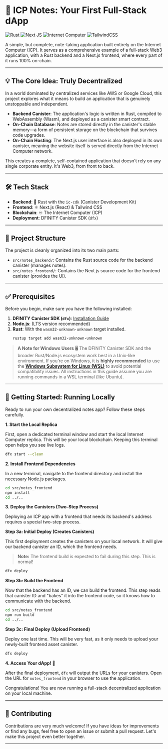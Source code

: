 # 📝 ICP Notes: Your First Full-Stack dApp

![Rust](https://img.shields.io/badge/rust-%23000000.svg?style=for-the-badge&logo=rust&logoColor=white)
![Next JS](https://img.shields.io/badge/Next-black?style=for-the-badge&logo=next.js&logoColor=white)
![Internet Computer](https://img.shields.io/badge/Internet%20Computer-3B00B9?style=for-the-badge&logo=internetcomputer&logoColor=white)
![TailwindCSS](https://img.shields.io/badge/tailwindcss-%2338B2AC.svg?style=for-the-badge&logo=tailwind-css&logoColor=white)

A simple, but complete, note-taking application built entirely on the Internet Computer (ICP). It serves as a comprehensive example of a full-stack Web3 application, with a Rust backend and a Next.js frontend, where every part of it runs 100% on-chain.

---

## 💡 The Core Idea: Truly Decentralized

In a world dominated by centralized services like AWS or Google Cloud, this project explores what it means to build an application that is genuinely unstoppable and independent.

-   **Backend Canister**: The application's logic is written in Rust, compiled to WebAssembly (Wasm), and deployed as a canister smart contract.
-   **On-Chain Database**: Notes are stored directly in the canister's stable memory—a form of persistent storage on the blockchain that survives code upgrades.
-   **On-Chain Hosting**: The Next.js user interface is also deployed in its own canister, meaning the website itself is served directly from the Internet Computer network.

This creates a complete, self-contained application that doesn't rely on any single corporate entity. It's Web3, from front to back.

---

## 🛠️ Tech Stack

-   **Backend**: 🦀 Rust with the `ic-cdk` (Canister Development Kit)
-   **Frontend**: ⚛️ Next.js (React) & Tailwind CSS
-   **Blockchain**: ♾️ The Internet Computer (ICP)
-   **Deployment**: DFINITY Canister SDK (`dfx`)

---

## 📂 Project Structure

The project is cleanly organized into its two main parts:

-   `src/notes_backend/`: Contains the Rust source code for the backend canister (manages notes).
-   `src/notes_frontend/`: Contains the Next.js source code for the frontend canister (provides the UI).

---

## ✅ Prerequisites

Before you begin, make sure you have the following installed:

1.  **DFINITY Canister SDK (`dfx`)**: [Installation Guide](https://internetcomputer.org/docs/current/developer-docs/setup/install/)
2.  **Node.js**: (LTS version recommended)
3.  **Rust**: With the `wasm32-unknown-unknown` target installed.
    ```bash
    rustup target add wasm32-unknown-unknown
    ```

> **A Note for Windows Users** 🖥️
> The DFINITY Canister SDK and the broader Rust/Node.js ecosystem work best in a Unix-like environment. If you're on Windows, it is **highly recommended** to use the **[Windows Subsystem for Linux (WSL)](https://learn.microsoft.com/en-us/windows/wsl/install)** to avoid potential compatibility issues. All instructions in this guide assume you are running commands in a WSL terminal (like Ubuntu).

---

## 🚀 Getting Started: Running Locally

Ready to run your own decentralized notes app? Follow these steps carefully.

**1. Start the Local Replica**

First, open a dedicated terminal window and start the local Internet Computer replica. This will be your local blockchain. Keeping this terminal open helps you see live logs.

```bash
dfx start --clean
```

**2. Install Frontend Dependencies**

In a new terminal, navigate to the frontend directory and install the necessary Node.js packages.

```bash
cd src/notes_frontend
npm install
cd ../..
```

**3. Deploy the Canisters (Two-Step Process)**

Deploying an ICP app with a frontend that needs its backend's address requires a special two-step process.

**Step 3a: Initial Deploy (Creates Canisters)**

This first deployment creates the canisters on your local network. It will give our backend canister an ID, which the frontend needs.

> **Note:** The frontend build is expected to fail during this step. This is normal!

```bash
dfx deploy
```

**Step 3b: Build the Frontend**

Now that the backend has an ID, we can build the frontend. This step reads that canister ID and "bakes" it into the frontend code, so it knows how to communicate with the backend.

```bash
cd src/notes_frontend
npm run build
cd ../..
```

**Step 3c: Final Deploy (Upload Frontend)**

Deploy one last time. This will be very fast, as it only needs to upload your newly-built frontend asset canister.

```bash
dfx deploy
```

**4. Access Your dApp! 🎉**

After the final deployment, `dfx` will output the URLs for your canisters. Open the URL for `notes_frontend` in your browser to use the application.

Congratulations! You are now running a full-stack decentralized application on your local machine.

---

## 🙌 Contributing

Contributions are very much welcome! If you have ideas for improvements or find any bugs, feel free to open an issue or submit a pull request. Let's make this project even better together.

---
